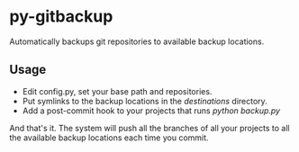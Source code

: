 py-gitbackup
============

Automatically backups git repositories to available backup locations.


Usage
-----
* Edit config.py, set your base path and repositories.
* Put symlinks to the backup locations in the _destinations_ directory.
* Add a post-commit hook to your projects that runs _python backup.py_

And that's it. The system will push all the branches of all your projects to all the available backup locations each time you commit.
